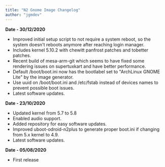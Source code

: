 ```yaml
---
title: "N2 Gnome Image Changelog"
author: "jgmdev"
---
```

**Date - 30/12/2020**
* Improved initial setup script to not require a system reboot, so the system
  doesn't reboots anymore after reaching login manager.
* Includes kernel 5.10.2 with chewitt panfrost patches and tobetter patches.
* Recent build of mesa-arm-git which seems to have fixed some rendering issues
  on supertuxkart and have better performance.
* Default /boot/boot.ini now has the bootlabel set to "ArchLinux GNOME Lite"
  by the image generator.
* Use uuid on /boot/boot.ini and /etc/fstab instead of devices names to prevent
  possible boot issues.
* Latest software updates.

**Date - 23/10/2020**
* Updated kernel from 5.7 to 5.8
* Enabled audio support.
* Added repository for easy software updates.
* Improved uboot-odroid-n2plus to generate proper boot.ini if changing from
  5.x kernel to 4.9.
* Latest software updates.

**Date - 05/08/2020**
* First release
